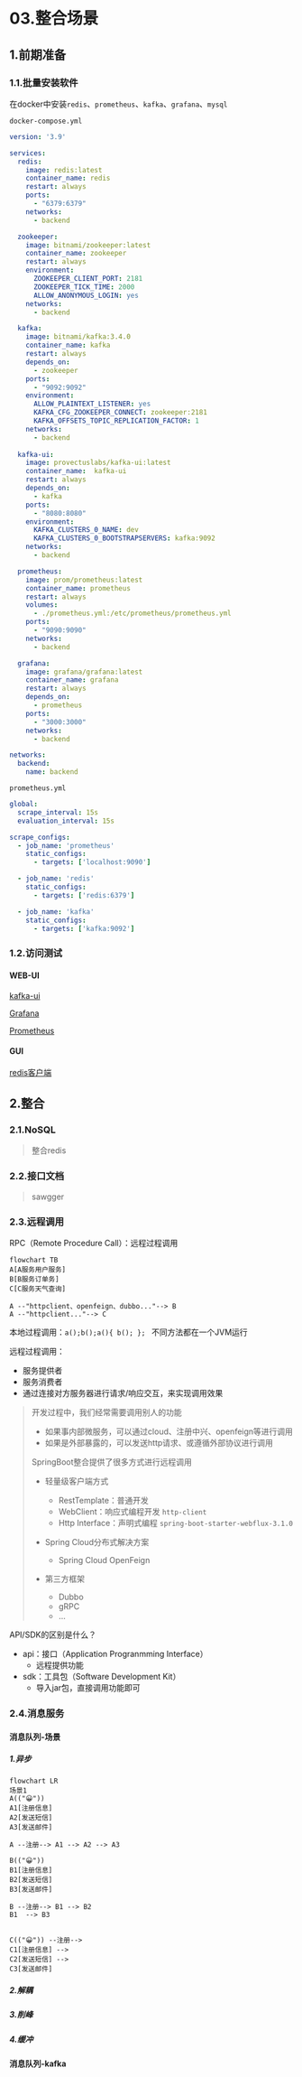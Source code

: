 # 03.整合场景

## 1.前期准备

### 1.1.批量安装软件

在docker中安装`redis`、`prometheus`、`kafka`、`grafana`、`mysql`

`docker-compose.yml`

```yml
version: '3.9'

services:
  redis:
    image: redis:latest
    container_name: redis
    restart: always
    ports:
      - "6379:6379"
    networks:
      - backend

  zookeeper:
    image: bitnami/zookeeper:latest
    container_name: zookeeper
    restart: always
    environment:
      ZOOKEEPER_CLIENT_PORT: 2181
      ZOOKEEPER_TICK_TIME: 2000
      ALLOW_ANONYMOUS_LOGIN: yes
    networks:
      - backend

  kafka:
    image: bitnami/kafka:3.4.0
    container_name: kafka
    restart: always
    depends_on:
      - zookeeper
    ports:
      - "9092:9092"
    environment:
      ALLOW_PLAINTEXT_LISTENER: yes
      KAFKA_CFG_ZOOKEEPER_CONNECT: zookeeper:2181
      KAFKA_OFFSETS_TOPIC_REPLICATION_FACTOR: 1
    networks:
      - backend
  
  kafka-ui:
    image: provectuslabs/kafka-ui:latest
    container_name:  kafka-ui
    restart: always
    depends_on:
      - kafka
    ports:
      - "8080:8080"
    environment:
      KAFKA_CLUSTERS_0_NAME: dev
      KAFKA_CLUSTERS_0_BOOTSTRAPSERVERS: kafka:9092
    networks:
      - backend

  prometheus:
    image: prom/prometheus:latest
    container_name: prometheus
    restart: always
    volumes:
      - ./prometheus.yml:/etc/prometheus/prometheus.yml
    ports:
      - "9090:9090"
    networks:
      - backend

  grafana:
    image: grafana/grafana:latest
    container_name: grafana
    restart: always
    depends_on:
      - prometheus
    ports:
      - "3000:3000"
    networks:
      - backend

networks:
  backend:
    name: backend
```

`prometheus.yml`

```yaml
global:
  scrape_interval: 15s
  evaluation_interval: 15s

scrape_configs:
  - job_name: 'prometheus'
    static_configs:
      - targets: ['localhost:9090']

  - job_name: 'redis'
    static_configs:
      - targets: ['redis:6379']

  - job_name: 'kafka'
    static_configs:
      - targets: ['kafka:9092']
```

### 1.2.访问测试

#### WEB-UI

[kafka-ui](http://localhost:8080/)

[Grafana](http://localhost:3000/login)

[Prometheus](http://localhost:9090/)

#### GUI

[redis客户端](https://github.com/RedisInsight/RedisInsight)

## 2.整合

### 2.1.NoSQL

> 整合redis

### 2.2.接口文档

> sawgger

### 2.3.远程调用

RPC（Remote Procedure Call）：远程过程调用

```mermaid
flowchart TB
A[A服务用户服务]
B[B服务订单务]
C[C服务天气查询]

A --"httpclient、openfeign、dubbo..."--> B
A --"httpclient..."--> C
```

本地过程调用：`a();b();a(){ b(); }; ` 不同方法都在一个JVM运行

远程过程调用：

- 服务提供者
- 服务消费者
- 通过连接对方服务器进行请求/响应交互，来实现调用效果



> 开发过程中，我们经常需要调用别人的功能
>
> - 如果事内部微服务，可以通过cloud、注册中兴、openfeign等进行调用
> - 如果是外部暴露的，可以发送http请求、或遵循外部协议进行调用
>
> SpringBoot整合提供了很多方式进行远程调用
>
> - 轻量级客户端方式
>   - RestTemplate：普通开发
>   - WebClient：响应式编程开发 `http-client`
>   - Http Interface：声明式编程 `spring-boot-starter-webflux-3.1.0`
>
> - Spring Cloud分布式解决方案
>   - Spring Cloud OpenFeign
> - 第三方框架
>   - Dubbo
>   - gRPC
>   - ...

API/SDK的区别是什么？

- api：接口（Application Progranmming Interface）
  - 远程提供功能
- sdk：工具包（Software Development Kit）
  - 导入jar包，直接调用功能即可

### 2.4.消息服务

#### 消息队列-场景

##### 1.异步

```mermaid
flowchart LR
场景1
A(("😀"))
A1[注册信息]
A2[发送短信]
A3[发送邮件]

A --注册--> A1 --> A2 --> A3

B(("😀"))
B1[注册信息]
B2[发送短信]
B3[发送邮件]

B --注册--> B1 --> B2
B1  --> B3


C(("😀")) --注册--> 
C1[注册信息] --> 
C2[发送短信] --> 
C3[发送邮件]
```



##### 2.解耦

##### 3.削峰

##### 4.缓冲

#### 消息队列-kafka

